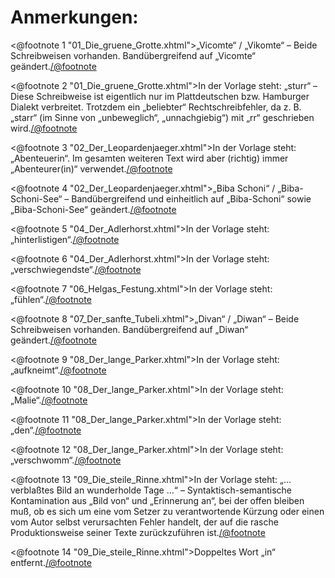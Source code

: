 Anmerkungen:
============

<@footnote 1 "01_Die_gruene_Grotte.xhtml">„Vicomte“ / „Vikomte“ – Beide Schreibweisen vorhanden. Bandübergreifend auf „Vicomte“ geändert.</@footnote>

<@footnote 2 "01_Die_gruene_Grotte.xhtml">In der Vorlage steht: „sturr“ – Diese Schreibweise ist eigentlich nur im Plattdeutschen bzw. Hamburger Dialekt verbreitet. Trotzdem ein „beliebter“ Rechtschreibfehler, da z. B. „starr“ (im Sinne von „unbeweglich“, „unnachgiebig“) mit „rr“ geschrieben wird.</@footnote>

<@footnote 3 "02_Der_Leopardenjaeger.xhtml">In der Vorlage steht: „Abenteuerin“. Im gesamten weiteren Text wird aber (richtig) immer „Abenteurer(in)“ verwendet.</@footnote>

<@footnote 4 "02_Der_Leopardenjaeger.xhtml">„Biba Schoni“ / „Biba-Schoni-See“ – Bandübergreifend und einheitlich auf „Biba-Schoni“ sowie „Biba-Schoni-See“ geändert.</@footnote>

<@footnote 5 "04_Der_Adlerhorst.xhtml">In der Vorlage steht: „hinterlistigen“.</@footnote>

<@footnote 6 "04_Der_Adlerhorst.xhtml">In der Vorlage steht: „verschwiegendste“.</@footnote>

<@footnote 7 "06_Helgas_Festung.xhtml">In der Vorlage steht: „fühlen“.</@footnote>

<@footnote 8 "07_Der_sanfte_Tubeli.xhtml">„Divan“ / „Diwan“ – Beide Schreibweisen vorhanden. Bandübergreifend auf „Diwan“ geändert.</@footnote>

<@footnote 9 "08_Der_lange_Parker.xhtml">In der Vorlage steht: „aufkneimt“.</@footnote>

<@footnote 10 "08_Der_lange_Parker.xhtml">In der Vorlage steht: „Malie“.</@footnote>

<@footnote 11 "08_Der_lange_Parker.xhtml">In der Vorlage steht: „den“.</@footnote>

<@footnote 12 "08_Der_lange_Parker.xhtml">In der Vorlage steht: „verschwomm“.</@footnote>

<@footnote 13 "09_Die_steile_Rinne.xhtml">In der Vorlage steht: „… verblaßtes Bild an wunderholde Tage …“ – Syntaktisch-semantische Kontamination aus „Bild von“ und „Erinnerung an“, bei der offen bleiben muß, ob es sich um eine vom Setzer zu verantwortende Kürzung oder einen vom Autor selbst verursachten Fehler handelt, der auf die rasche Produktionsweise seiner Texte zurückzuführen ist.</@footnote>

<@footnote 14 "09_Die_steile_Rinne.xhtml">Doppeltes Wort „in“ entfernt.</@footnote>



